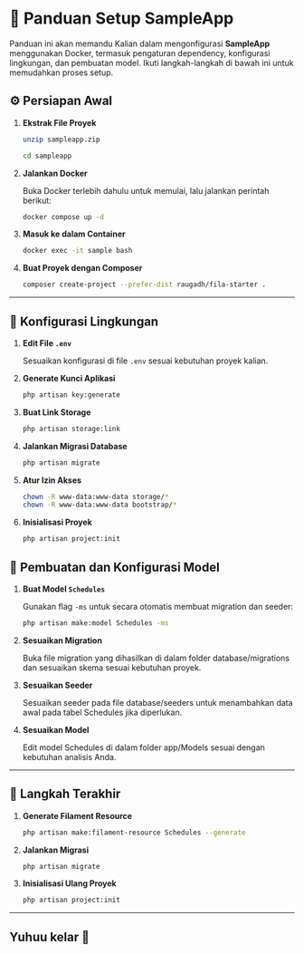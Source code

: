 # 🚀 Panduan Setup **SampleApp**

Panduan ini akan memandu Kalian dalam mengonfigurasi **SampleApp** menggunakan Docker, termasuk pengaturan dependency, konfigurasi lingkungan, dan pembuatan model. Ikuti langkah-langkah di bawah ini untuk memudahkan proses setup.

## ⚙️ Persiapan Awal

1. **Ekstrak File Proyek**  
   ```bash
   unzip sampleapp.zip
   ```

   ```bash
   cd sampleapp
   ```

2. **Jalankan Docker**
   
   Buka Docker terlebih dahulu untuk memulai, lalu jalankan perintah berikut:

   ```bash
   docker compose up -d
   ```

3. **Masuk ke dalam Container**
   ```bash
   docker exec -it sample bash
   ```

4. **Buat Proyek dengan Composer**
   ```bash
   composer create-project --prefer-dist raugadh/fila-starter .
   ```

---

## 🔧 Konfigurasi Lingkungan
1. **Edit File `.env`**
   
   Sesuaikan konfigurasi di file `.env` sesuai kebutuhan proyek kalian.

2. **Generate Kunci Aplikasi**
   ```bash
   php artisan key:generate
   ```

3. **Buat Link Storage**
   ```bash
   php artisan storage:link
   ```

4. **Jalankan Migrasi Database**
   ```bash
   php artisan migrate
   ```

5. **Atur Izin Akses**
   ```bash
   chown -R www-data:www-data storage/*
   chown -R www-data:www-data bootstrap/*
   ```

6. **Inisialisasi Proyek**
   ```bash
   php artisan project:init
   ```

## 🧩 Pembuatan dan Konfigurasi Model

1. **Buat Model `Schedules`**  
   
   Gunakan flag `-ms` untuk secara otomatis membuat migration dan seeder:

   ```bash
   php artisan make:model Schedules -ms
   ```

2. **Sesuaikan Migration**
   
   Buka file migration yang dihasilkan di dalam folder database/migrations dan sesuaikan skema sesuai kebutuhan proyek.

3. **Sesuaikan Seeder**
   
   Sesuaikan seeder pada file database/seeders untuk menambahkan data awal pada tabel Schedules jika diperlukan.

4. **Sesuaikan Model**
   
   Edit model Schedules di dalam folder app/Models sesuai dengan kebutuhan analisis Anda.

---

## 🎉 Langkah Terakhir

1. **Generate Filament Resource**
   ```bash
   php artisan make:filament-resource Schedules --generate
   ```

2. **Jalankan Migrasi**
   ```bash
   php artisan migrate
   ```

3. **Inisialisasi Ulang Proyek**
   ```bash
   php artisan project:init
   ```

---

## Yuhuu kelar 🎉